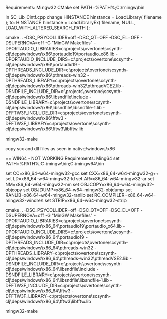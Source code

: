Requirements:
Mingw32
CMake
set PATH=%PATH%;C:\mingw\bin

In SC_Lib_Cintf.cpp change 
HINSTANCE hinstance = LoadLibrary( filename );
to:
HINSTANCE hinstance = LoadLibraryEx( filename, NULL, LOAD_WITH_ALTERED_SEARCH_PATH );

cmake .. -DSC_PSYCOLLIDER=off -DSC_QT=OFF -DSC_EL=OFF -DSUPERNOVA=off -G "MinGW Makefiles" -DPORTAUDIO_LIBRARIES=c:\projects\overtone\scsynth-clj\deps\windows\x86\portaudio19\portaudio_x86.lib -DPORTAUDIO_INCLUDE_DIRS=c:\projects\overtone\scsynth-clj\deps\windows\x86\portaudio19 -DPTHREADS_INCLUDE_DIR=c:\projects\overtone\scsynth-clj\deps\windows\x86\pthreads-win32 -DPTHREADS_LIBRARY=c:\projects\overtone\scsynth-clj\deps\windows\x86\pthreads-win32\pthreadVCE2.lib -DSNDFILE_INCLUDE_DIR=c:\projects\overtone\scsynth-clj\deps\windows\x86\libsndfile\include -DSNDFILE_LIBRARY=c:\projects\overtone\scsynth-clj\deps\windows\x86\libsndfile\libsndfile-1.lib -DFFTW3F_INCLUDE_DIR=c:\projects\overtone\scsynth-clj\deps\windows\x86\fftw3 -DFFTW3F_LIBRARY=c:\projects\overtone\scsynth-clj\deps\windows\x86\fftw3\libfftw.lib

mingw32-make

copy scx and dll files as seen in native/windows/x86

== WIN64 - NOT WORKING
Requirements:
Ming64
set PATH=%PATH%;C:\mingw\bin;C:\mingw64\bin

set CC=x86_64-w64-mingw32-gcc
set CXX=x86_64-w64-mingw32-g++
set LD=x86_64-w64-mingw32-ld
set AR=x86_64-w64-mingw32-ar
set NM=x86_64-w64-mingw32-nm
set OBJCOPY=x86_64-w64-mingw32-objcopy
set OBJDUMP=x86_64-w64-mingw32-objdump
set RANLIB=x86_64-w64-mingw32-ranlib
set RC_COMPILER=x86_64-w64-mingw32-windres
set STRIP=x86_64-w64-mingw32-strip

cmake .. -DSC_PSYCOLLIDER=off -DSC_QT=OFF -DSC_EL=OFF -DSUPERNOVA=off -G "MinGW Makefiles" -DPORTAUDIO_LIBRARIES=c:\projects\overtone\scsynth-clj\deps\windows\x86_64\portaudio19\portaudio_x64.lib -DPORTAUDIO_INCLUDE_DIRS=c:\projects\overtone\scsynth-clj\deps\windows\x86_64\portaudio19 -DPTHREADS_INCLUDE_DIR=c:\projects\overtone\scsynth-clj\deps\windows\x86_64\pthreads-win32 -DPTHREADS_LIBRARY=c:\projects\overtone\scsynth-clj\deps\windows\x86_64\pthreads-win32\pthreadVSE2.lib -DSNDFILE_INCLUDE_DIR=c:\projects\overtone\scsynth-clj\deps\windows\x86_64\libsndfile\include -DSNDFILE_LIBRARY=c:\projects\overtone\scsynth-clj\deps\windows\x86_64\libsndfile\libsndfile-1.lib -DFFTW3F_INCLUDE_DIR=c:\projects\overtone\scsynth-clj\deps\windows\x86_64\fftw3 -DFFTW3F_LIBRARY=c:\projects\overtone\scsynth-clj\deps\windows\x86_64\fftw3\libfftw.lib


mingw32-make